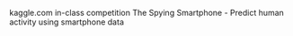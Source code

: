 kaggle.com in-class competition
The Spying Smartphone - Predict human activity using smartphone data